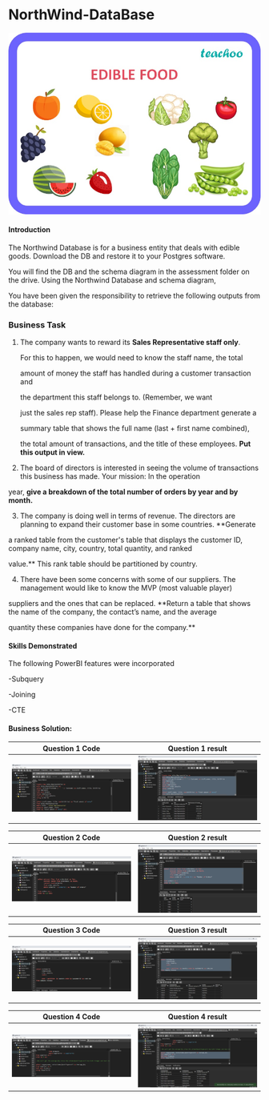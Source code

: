 # NorthWind-DataBase

![](edible-food---teachoo.jpg)

#### Introduction

The Northwind Database is for a business entity that deals with edible goods. Download the DB and restore it to your Postgres software.

You will find the DB and the schema diagram in the assessment folder on the drive. Using the Northwind Database and schema diagram, 

You have been given the responsibility to retrieve the following outputs from the database:


### Business Task

1. The company wants to reward its **Sales Representative staff only**.

   For this to happen, we would need to know the staff name, the total

   amount of money the staff has handled during a customer transaction and

   the department this staff belongs to. (Remember, we want
 
   just the sales rep staff). Please help the Finance department generate a 

   summary table that shows the full name (last + first name  combined),

   the total amount of transactions, and the title of these employees. **Put this output in view.** 

3. The board of directors is interested in seeing the volume of transactions this business has made. Your mission: In the operation

year, **give a breakdown of the total number of orders by year and by month.**

3. The company is doing well in terms of revenue. The directors are planning to expand their customer base in some countries. **Generate

a ranked table from the customer's table that displays the customer ID, company name, city, country, total quantity, and ranked 

value.** This rank table should be partitioned by country.

4. There have been some concerns with some of our suppliers. The management would like to know the MVP (most valuable player)

suppliers and the ones that can be replaced. **Return a table that shows the name of the company, the contact’s name, and the average 

quantity these companies have done for the company.**



#### Skills Demonstrated

The following PowerBI features were incorporated

-Subquery

-Joining

-CTE


#### Business Solution:

Question 1 Code            |      Question 1 result
:-------------------------:|:-----------------------:
![](Qst1code_image.png)    |  ![](Qst1res_image.png)        


Question 2 Code            |      Question 2 result
:-------------------------:|:-----------------------:
![](Qst2code_image.png)    |  ![](Qst2res_image.png)        


Question 3 Code            |      Question 3 result
:-------------------------:|:-----------------------:
![](Qst3code_image.png)    |  ![](Qst3res_image.png)        


Question 4 Code            |      Question 4 result
:-------------------------:|:-----------------------:
![](Qst4code_image.png)    |  ![](Qst4res_image.png)        








